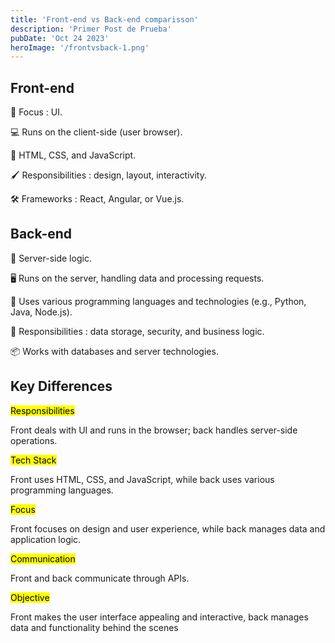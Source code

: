 ```yaml
---
title: 'Front-end vs Back-end comparisson'
description: 'Primer Post de Prueba'
pubDate: 'Oct 24 2023'
heroImage: '/frontvsback-1.png'
---
```

## Front-end

🌟 Focus : UI.

💻 Runs on the client-side (user browser).

🎨 HTML, CSS, and JavaScript.

🖌️ Responsibilities : design, layout, interactivity.

🛠️ Frameworks : React, Angular, or Vue.js.

## Back-end

🏢 Server-side logic.

🖥️ Runs on the server, handling data and processing requests.

💾 Uses various programming languages and technologies (e.g., Python, Java, Node.js).

🔐 Responsibilities : data storage, security, and business logic.

📦 Works with databases and server technologies.

## Key Differences

<mark>Responsibilities</mark>

Front deals with UI and runs in the browser; back handles server-side operations.

<mark>Tech Stack</mark>

Front uses HTML, CSS, and JavaScript, while back uses various programming languages.

<mark>Focus</mark>

Front focuses on design and user experience, while back manages data and application logic.

<mark>Communication</mark>

Front and back communicate through APIs.

<mark>Objective</mark>

Front makes the user interface appealing and interactive, back manages data and functionality behind the scenes

